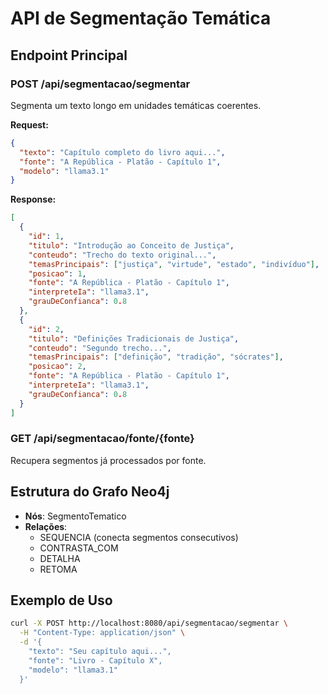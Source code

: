 # API de Segmentação Temática

## Endpoint Principal

### POST /api/segmentacao/segmentar

Segmenta um texto longo em unidades temáticas coerentes.

**Request:**
```json
{
  "texto": "Capítulo completo do livro aqui...",
  "fonte": "A República - Platão - Capítulo 1",
  "modelo": "llama3.1"
}
```

**Response:**
```json
[
  {
    "id": 1,
    "titulo": "Introdução ao Conceito de Justiça",
    "conteudo": "Trecho do texto original...",
    "temasPrincipais": ["justiça", "virtude", "estado", "indivíduo"],
    "posicao": 1,
    "fonte": "A República - Platão - Capítulo 1",
    "interpreteIa": "llama3.1",
    "grauDeConfianca": 0.8
  },
  {
    "id": 2,
    "titulo": "Definições Tradicionais de Justiça",
    "conteudo": "Segundo trecho...",
    "temasPrincipais": ["definição", "tradição", "sócrates"],
    "posicao": 2,
    "fonte": "A República - Platão - Capítulo 1",
    "interpreteIa": "llama3.1",
    "grauDeConfianca": 0.8
  }
]
```

### GET /api/segmentacao/fonte/{fonte}

Recupera segmentos já processados por fonte.

## Estrutura do Grafo Neo4j

- **Nós**: SegmentoTematico
- **Relações**: 
  - SEQUENCIA (conecta segmentos consecutivos)
  - CONTRASTA_COM
  - DETALHA  
  - RETOMA

## Exemplo de Uso

```bash
curl -X POST http://localhost:8080/api/segmentacao/segmentar \
  -H "Content-Type: application/json" \
  -d '{
    "texto": "Seu capítulo aqui...",
    "fonte": "Livro - Capítulo X",
    "modelo": "llama3.1"
  }'
```
